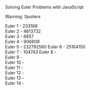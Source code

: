 Solving Euler Problems with JavaScript

Warning: Spoilers

Euler 1  - 233168  
Euler 2  - 4613732  
Euler 3  - 6857  
Euler 4  - 906609  
Euler 5  - 232792560
Euler 6  - 25164150  
Euler 7  - 104743
Euler 8  -  
Euler 9  -  
Euler 10 -  
Euler 11 -  
Euler 12 -  
Euler 13 -  
Euler 14 -  
